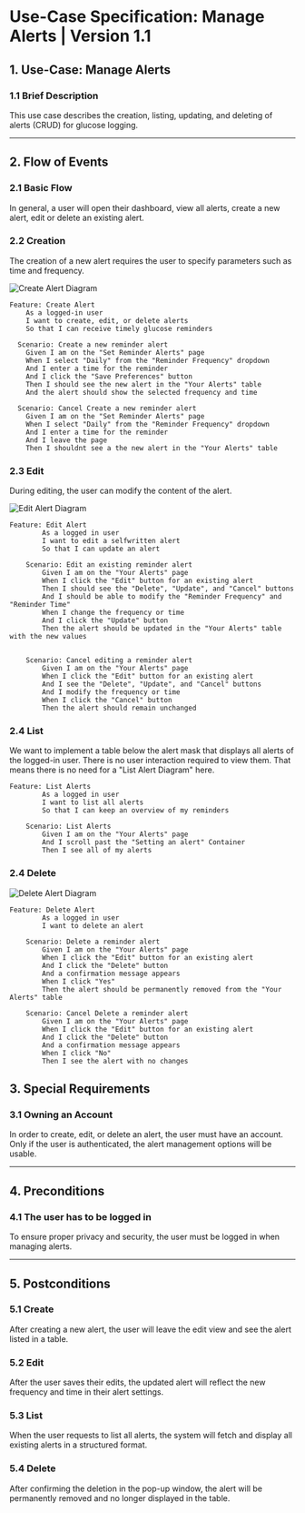 # Use-Case Specification: Manage Alerts | Version 1.1  

## 1. Use-Case: Manage Alerts  
### 1.1 Brief Description  
This use case describes the creation, listing, updating, and deleting of alerts (CRUD) for glucose logging.

---

## 2. Flow of Events  

### 2.1 Basic Flow  
In general, a user will open their dashboard, view all alerts, create a new alert, edit or delete an existing alert.

### 2.2 Creation  
The creation of a new alert requires the user to specify parameters such as time and frequency.

![Create Alert Diagram](docs/UseCaseManageAlerts/UCCreateAlert.drawio.png)

```gherkin
Feature: Create Alert
    As a logged-in user
    I want to create, edit, or delete alerts
    So that I can receive timely glucose reminders

  Scenario: Create a new reminder alert
    Given I am on the "Set Reminder Alerts" page
    When I select "Daily" from the "Reminder Frequency" dropdown
    And I enter a time for the reminder
    And I click the "Save Preferences" button
    Then I should see the new alert in the "Your Alerts" table
    And the alert should show the selected frequency and time

  Scenario: Cancel Create a new reminder alert
    Given I am on the "Set Reminder Alerts" page
    When I select "Daily" from the "Reminder Frequency" dropdown
    And I enter a time for the reminder
    And I leave the page
    Then I shouldnt see a the new alert in the "Your Alerts" table
```
### 2.3 Edit
During editing, the user can modify the content of the alert.

![Edit Alert Diagram](docs/UseCaseManageAlerts/UCEditAlert.drawio.png)

```gherkin
Feature: Edit Alert
        As a logged in user
        I want to edit a selfwritten alert
        So that I can update an alert

    Scenario: Edit an existing reminder alert
        Given I am on the "Your Alerts" page
        When I click the "Edit" button for an existing alert
        Then I should see the "Delete", "Update", and "Cancel" buttons
        And I should be able to modify the "Reminder Frequency" and "Reminder Time"
        When I change the frequency or time
        And I click the "Update" button
        Then the alert should be updated in the "Your Alerts" table with the new values


    Scenario: Cancel editing a reminder alert
        Given I am on the "Your Alerts" page
        When I click the "Edit" button for an existing alert
        And I see the "Delete", "Update", and "Cancel" buttons
        And I modify the frequency or time
        When I click the "Cancel" button
        Then the alert should remain unchanged

```
###  2.4 List

We want to implement a table below the alert mask that displays all alerts of the logged-in user. There is no user interaction required to view them. That means there is no need for a "List Alert Diagram" here.

```gherkin
Feature: List Alerts
        As a logged in user
        I want to list all alerts
        So that I can keep an overview of my reminders

    Scenario: List Alerts
        Given I am on the "Your Alerts" page
        And I scroll past the "Setting an alert" Container
        Then I see all of my alerts
```




###  2.4 Delete

![Delete Alert Diagram](docs/UseCaseManageAlerts/UCDeleteAlert.drawio.png)

```gherkin
Feature: Delete Alert
        As a logged in user
        I want to delete an alert

    Scenario: Delete a reminder alert
        Given I am on the "Your Alerts" page
        When I click the "Edit" button for an existing alert
        And I click the "Delete" button
        And a confirmation message appears
        When I click "Yes"
        Then the alert should be permanently removed from the "Your Alerts" table

    Scenario: Cancel Delete a reminder alert
        Given I am on the "Your Alerts" page
        When I click the "Edit" button for an existing alert
        And I click the "Delete" button
        And a confirmation message appears
        When I click "No"
        Then I see the alert with no changes

```

## 3. Special Requirements

### 3.1 Owning an Account  
In order to create, edit, or delete an alert, the user must have an account. Only if the user is authenticated, the alert management options will be usable.

---

## 4. Preconditions

### 4.1 The user has to be logged in  
To ensure proper privacy and security, the user must be logged in when managing alerts.

---

## 5. Postconditions

### 5.1 Create  
After creating a new alert, the user will leave the edit view and see the alert listed in a table.

### 5.2 Edit  
After the user saves their edits, the updated alert will reflect the new frequency and time in their alert settings.

### 5.3 List  
When the user requests to list all alerts, the system will fetch and display all existing alerts in a structured format.

### 5.4 Delete  
After confirming the deletion in the pop-up window, the alert will be permanently removed and no longer displayed in the table.
